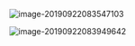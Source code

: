 ![image-20190922083547103](../img/image-20190922083547103.png)



![image-20190922083949642](../img/image-20190922083949642.png)


